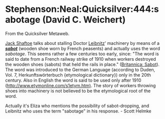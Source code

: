 
# Stephenson:Neal:Quicksilver:444:sabotage (David C. Weichert)

From the Quicksilver Metaweb.

[Jack Shaftoe](/stephenson-neal-quicksilver-jack-shaftoe) talks about stalling Doctor [Leibnitz](/gottfried-wilhelm-von-leibniz)' machinery by means of a ***[sabot](/sabot)*** (wooden shoe worn by French peasents) and actually uses the word *sabotage*. This seems rather a few centuries too early, since: "The word is said to date from a French railway strike of 1910 when workers destroyed the wooden shoes (sabots) that held the rails in place." ([Britannica: Sabot](/http-www-britannica-com-eb-article-eu-66308-tocid-0-query-sabotage-ct)). The word was introduced to the German Language (according to Duden, Vol. 7, Herkunftswörterbuch {etymological dictionary}) only in the 20th century. Also in English the word is said to be used only after 1910 ([http://www.etymonline.com/s1etym.htm)](/http-www-etymonline-com-s1etym-htm). The story of workers throwing shoes into machinery is not believed to be the etymological root of the word.

Actually it's Eliza who mentions the possibility of sabot-dropping, and Leibnitz who uses the term "sabotage" in his response. - Scott Helmke
